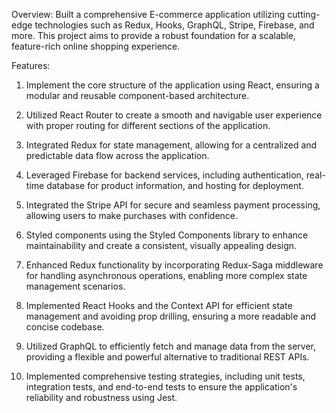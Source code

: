 Overview: Built a comprehensive E-commerce application utilizing cutting-edge technologies such as Redux, Hooks, GraphQL, Stripe, Firebase, and more. This project aims to provide a robust foundation for a scalable, feature-rich online shopping experience.

Features:

1. Implement the core structure of the application using React, ensuring a modular and reusable component-based architecture.
   
2. Utilized React Router to create a smooth and navigable user experience with proper routing for different sections of the application.

3. Integrated Redux for state management, allowing for a centralized and predictable data flow across the application.

4. Leveraged Firebase for backend services, including authentication, real-time database for product information, and hosting for deployment.

5. Integrated the Stripe API for secure and seamless payment processing, allowing users to make purchases with confidence.

6. Styled components using the Styled Components library to enhance maintainability and create a consistent, visually appealing design.

7. Enhanced Redux functionality by incorporating Redux-Saga middleware for handling asynchronous operations, enabling more complex state management scenarios.

8. Implemented React Hooks and the Context API for efficient state management and avoiding prop drilling, ensuring a more readable and concise codebase.

9. Utilized GraphQL to efficiently fetch and manage data from the server, providing a flexible and powerful alternative to traditional REST APIs.

10. Implemented comprehensive testing strategies, including unit tests, integration tests, and end-to-end tests to ensure the application's reliability and robustness using Jest.
